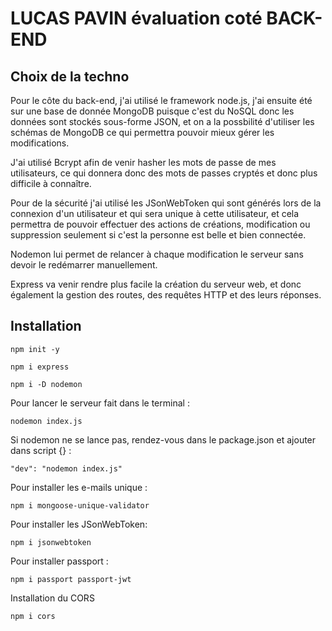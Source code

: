 # LUCAS PAVIN évaluation coté BACK-END

## Choix de la techno

Pour le côte du back-end, j'ai utilisé le framework node.js, j'ai ensuite été sur une base de donnée MongoDB puisque c'est du NoSQL donc les données sont stockés sous-forme JSON, et on a la possbilité d'utiliser les schémas de MongoDB ce qui permettra pouvoir mieux gérer les modifications.

J'ai utilisé Bcrypt afin de venir hasher les mots de passe de mes utilisateurs, ce qui donnera donc des mots de passes cryptés et donc plus difficile à connaître.

Pour de la sécurité j'ai utilisé les JSonWebToken qui sont générés lors de la connexion d'un utilisateur et qui sera unique à cette utilisateur, et cela permettra de pouvoir effectuer des actions de créations, modification ou suppression seulement si c'est la personne est belle et bien connectée.

Nodemon lui permet de relancer à chaque modification le serveur sans devoir le redémarrer manuellement.

Express va venir rendre plus facile la création du serveur web, et donc également la gestion des routes, des requêtes HTTP et des leurs réponses.

## Installation

```
npm init -y
```
```
npm i express
```
```
npm i -D nodemon
```

Pour lancer le serveur fait dans le terminal :
```
nodemon index.js
```

Si nodemon ne se lance pas, rendez-vous dans le package.json et ajouter dans script {} :
```
"dev": "nodemon index.js"
```

Pour installer les e-mails unique :
````
npm i mongoose-unique-validator
````

Pour installer les JSonWebToken:
```
npm i jsonwebtoken
```

Pour installer passport :
```
npm i passport passport-jwt
```

Installation du CORS
```
npm i cors
```
